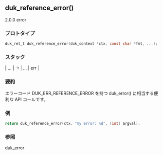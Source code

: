 ## duk_reference_error() 

2.0.0 error

### プロトタイプ

```c
duk_ret_t duk_reference_error(duk_context *ctx, const char *fmt, ...);
```

### スタック

| ... | -> | ... | err |

### 要約

エラーコード DUK_ERR_REFERENCE_ERROR を持つ duk_error() に相当する便利な API コールです。


### 例

```c
return duk_reference_error(ctx, "my error: %d", (int) argval);
```

### 参照

duk_error